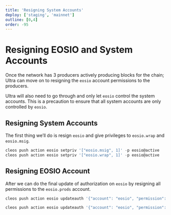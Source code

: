 ```yaml
---
title: 'Resigning System Accounts'
deploy: ['staging', 'mainnet']
outline: [0,4]
order: -95
---
```


# Resigning EOSIO and System Accounts

Once the network has 3 producers actively producing blocks for the chain; Ultra can move on to resigning the `eosio` account permissions to the producers.

Ultra will also need to go through and only let `eosio` control the system accounts. This is a precaution to ensure that all system accounts are only controlled by `eosio`.

## Resigning System Accounts

The first thing we’ll do is resign `eosio` and give privileges to `eosio.wrap` and `eosio.msig`.

```typescript
cleos push action eosio setpriv '["eosio.msig", 1]' -p eosio@active
cleos push action eosio setpriv '["eosio.wrap", 1]' -p eosio@active
```

## Resigning EOSIO Account

After we can do the final update of authorization on `eosio` by resigning all permissions to the `eosio.prods` account.

```typescript
cleos push action eosio updateauth '{"account": "eosio", "permission": "owner", "parent": "", "auth": {"threshold": 1, "keys": [], "waits": [], "accounts": [{"weight": 1, "permission": {"actor": "eosio.prods", "permission": "active"}}]}}' -p eosio@owner

cleos push action eosio updateauth '{"account": "eosio", "permission": "active", "parent": "owner", "auth": {"threshold": 1, "keys": [], "waits": [], "accounts": [{"weight": 1, "permission": {"actor": "eosio.prods", "permission": "active"}}]}}' -p eosio@active
```